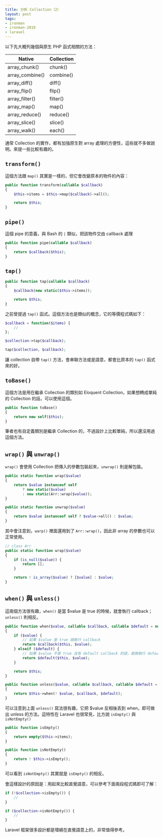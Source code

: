 ```yaml
---
title: 分析 Collection（2）
layout: post
tags:
- ironman
- ironman-2019
- laravel
---
```


以下先大概列幾個與原生 PHP 函式相關的方法：

| Native | Collection |
|---|---|
| array_chunk() | chunk() |
| array_combine() | combine() |
| array_diff() | diff() |
| array_flip() | flip() |
| array_filter() | filter() |
| array_map() | map() |
| array_reduce() | reduce() |
| array_slice() | slice() |
| array_walk() | each() |
 
通常 Collection 的實作，都有加強原生對 array 處理的方便性，這些就不多做說明。來提一些比較有趣的。

## `transform()`

這個方法跟 `map()` 其實是一樣的，但它會改變原本的物件的內容：

```php
public function transform(callable $callback)
{
    $this->items = $this->map($callback)->all();

    return $this;
}
```

## `pipe()`

這個 pipe 的意義，與 Bash 的 `|` 類似，把該物件交由 callback 處理

```php
public function pipe(callable $callback)
{
    return $callback($this);
}
```

## `tap()`

```php
public function tap(callable $callback)
{
    $callback(new static($this->items));

    return $this;
}
```

之前曾提過 `tap()` 函式。這個方法也是類似的概念，它的等價程式碼如下：

```php
$callback = function($items) {
    //
};

$collection->tap($callback);

tap($collection, $callback);
```

讓 collection 自帶 `tap()` 方法，會串聯方法或是語意，都會比原本的 `tap()` 函式來的好。

## `toBase()`

這個方法是用在繼承 Collection 的類別如 Eloquent Collection，如果想轉成單純的 Collection 的話，可以使用這個。

```php
public function toBase()
{
    return new self($this);
}
```

筆者也有自定義類別是繼承 Collection 的，不過設計上比較單純，所以還沒用過這個方法。

## `wrap()` 與 `unwrap()`

`wrap()` 會使用 Collection 把傳入的參數包裝起來，`unwrap()` 則是解包裝。

```php
public static function wrap($value)
{
    return $value instanceof self
        ? new static($value)
        : new static(Arr::wrap($value));
}

public static function unwrap($value)
{
    return $value instanceof self ? $value->all() : $value;
}
```

其中會注意到，`warp()` 裡面還用到了 `Arr::wrap()`，因此非 array 的參數也可以正常使用。

```php
// class Arr
public static function wrap($value)
{
    if (is_null($value)) {
        return [];
    }

    return ! is_array($value) ? [$value] : $value;
}
```

## `when()` 與 `unless()`

這兩個方法很有趣，`when()` 是當 $value 是 true 的時候，就會執行 callback；`unless()` 則相反。

```php
public function when($value, callable $callback, callable $default = null)
{
    if ($value) {
        // 如果 $value 是 true 就執行 callback
        return $callback($this, $value);
    } elseif ($default) {
        // 如果 $value 不是 true 且有 default callback 的話，就換執行 default callback 
        return $default($this, $value);
    }

    return $this;
}

public function unless($value, callable $callback, callable $default = null)
{
    return $this->when(! $value, $callback, $default);
}
```

可以注意到上面 `unless()` 寫法很有趣，它把 $value 反相後丟到 when，即可做出 unless 的方法。這特性在 Laravel 也很常見，比方說 `isEmpty()` 與 `isNotEmpty()`

```php
public function isEmpty()
{
    return empty($this->items);
}

public function isNotEmpty()
{
    return ! $this->isEmpty();
}
```

可以看到 `isNotEmpty()` 其實就是 `isEmpty()` 的相反。

會這樣設計的原因是：用起來比較直覺語意，可以參考下面兩段程式碼即可了解：

```php
if (!$collection->isEmpty()) {
    //
}

if ($collection->isNotEmpty()) {
    //
}
```

Laravel 框架很多設計都是環繞在直覺語意上的，非常值得參考。
